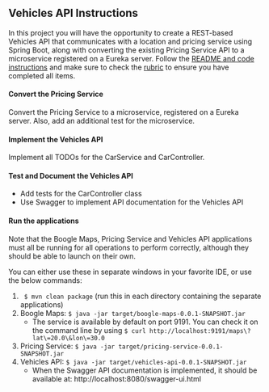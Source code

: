 ## Vehicles API Instructions

In this project you will have the opportunity to create a REST-based Vehicles API that communicates with a location and pricing service using Spring Boot, along with converting the existing Pricing Service API to a microservice registered on a Eureka server. Follow the [README and code instructions](README.md) and make sure to check the [rubric](rubric.pdf) to ensure you have completed all items.

#### Convert the Pricing Service

Convert the Pricing Service to a microservice, registered on a Eureka server. Also, add an additional test for the microservice.

#### Implement the Vehicles API

Implement all TODOs for the CarService and CarController.

#### Test and Document the Vehicles API

- Add tests for the CarController class
- Use Swagger to implement API documentation for the Vehicles API

#### Run the applications

Note that the Boogle Maps, Pricing Service and Vehicles API applications must all be running for all operations to perform correctly, although they should be able to launch on their own.

You can either use these in separate windows in your favorite IDE, or use the below commands:

1. ``` $ mvn clean package``` (run this in each directory containing the separate applications)
2. Boogle Maps: ``` $ java -jar target/boogle-maps-0.0.1-SNAPSHOT.jar ```
   - The service is available by default on port 9191. You can check it on the command line by using ``` $ curl http://localhost:9191/maps\?lat\=20.0\&lon\=30.0 ```
3. Pricing Service: ``` $ java -jar target/pricing-service-0.0.1-SNAPSHOT.jar ```
4. Vehicles API: ``` $ java -jar target/vehicles-api-0.0.1-SNAPSHOT.jar ```
   - When the Swagger API documentation is implemented, it should be available at: http://localhost:8080/swagger-ui.html
